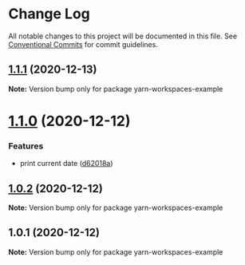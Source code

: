 # Change Log

All notable changes to this project will be documented in this file.
See [Conventional Commits](https://conventionalcommits.org) for commit guidelines.

## [1.1.1](https://github.com/aumoraes/yarn-workspaces-example/compare/v1.1.0...v1.1.1) (2020-12-13)

**Note:** Version bump only for package yarn-workspaces-example





# [1.1.0](https://github.com/aumoraes/yarn-workspaces-example/compare/v1.0.2...v1.1.0) (2020-12-12)


### Features

* print current date ([d62018a](https://github.com/aumoraes/yarn-workspaces-example/commit/d62018abed6f51272b31d7e1b4d82d4351932fe9))





## [1.0.2](https://github.com/aumoraes/yarn-workspaces-example/compare/v1.0.1...v1.0.2) (2020-12-12)

**Note:** Version bump only for package yarn-workspaces-example





## 1.0.1 (2020-12-12)

**Note:** Version bump only for package yarn-workspaces-example
